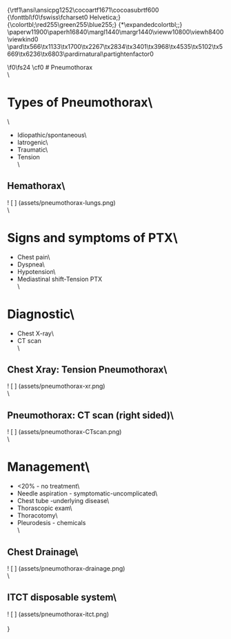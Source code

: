 {\rtf1\ansi\ansicpg1252\cocoartf1671\cocoasubrtf600
{\fonttbl\f0\fswiss\fcharset0 Helvetica;}
{\colortbl;\red255\green255\blue255;}
{\*\expandedcolortbl;;}
\paperw11900\paperh16840\margl1440\margr1440\vieww10800\viewh8400\viewkind0
\pard\tx566\tx1133\tx1700\tx2267\tx2834\tx3401\tx3968\tx4535\tx5102\tx5669\tx6236\tx6803\pardirnatural\partightenfactor0

\f0\fs24 \cf0 # Pneumothorax\
\
# Types of Pneumothorax\
\
* Idiopathic/spontaneous\
* Iatrogenic\
* Traumatic\
* Tension\
\
## Hemathorax\
! [ ] (assets/pneumothorax-lungs.png)\
\
# Signs and symptoms of PTX\
* Chest pain\
* Dyspnea\
* Hypotension\
* Mediastinal shift-Tension PTX\
\
# Diagnostic\
* Chest X-ray\
* CT scan\
\
## Chest Xray: Tension Pneumothorax\
! [ ] (assets/pneumothorax-xr.png)\
\
## Pneumothorax: CT scan (right sided)\
! [ ] (assets/pneumothorax-CTscan.png)\
\
# Management\
* <20% - no treatment\
* Needle aspiration - symptomatic-uncomplicated\
* Chest tube -underlying disease\
* Thorascopic exam\
* Thoracotomy\
* Pleurodesis - chemicals\
\
## Chest Drainage\
! [ ] (assets/pneumothorax-drainage.png)\
\
## ITCT disposable system\
! [ ] (assets/pneumothorax-itct.png)\
\
}